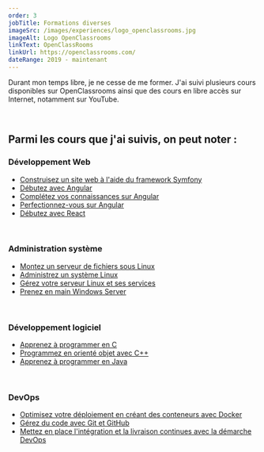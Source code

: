 ```yaml
---
order: 3
jobTitle: Formations diverses
imageSrc: /images/experiences/logo_openclassrooms.jpg
imageAlt: Logo OpenClassrooms
linkText: OpenClassRooms
linkUrl: https://openclassrooms.com/
dateRange: 2019 - maintenant
---
```


Durant mon temps libre, je ne cesse de me former.
J'ai suivi plusieurs cours disponibles sur OpenClassrooms ainsi que des cours en libre accès sur Internet,
notamment sur YouTube.

<br>

## Parmi les cours que j'ai suivis, on peut noter :

### Développement Web

- [Construisez un site web à l'aide du framework Symfony](https://openclassrooms.com/fr/courses/8264046-construisez-un-site-web-a-laide-du-framework-symfony-7)
- [Débutez avec Angular](https://openclassrooms.com/fr/courses/7471261-debutez-avec-angular)
- [Complétez vos connaissances sur Angular](https://openclassrooms.com/fr/courses/7471271-completez-vos-connaissances-sur-angular)
- [Perfectionnez-vous sur Angular](https://openclassrooms.com/fr/courses/7471281-perfectionnez-vous-sur-angular)
- [Débutez avec React](https://openclassrooms.com/fr/courses/7008001-debutez-avec-react)

<br>

### Administration système

- [Montez un serveur de fichiers sous Linux](https://openclassrooms.com/fr/courses/2356316-montez-un-serveur-de-fichiers-sous-linux)
- [Administrez un système Linux](https://openclassrooms.com/fr/courses/7274161-administrez-un-systeme-linux)
- [Gérez votre serveur Linux et ses services](https://openclassrooms.com/fr/courses/1733551-gerez-votre-serveur-linux-et-ses-services)
- [Prenez en main Windows Server](https://openclassrooms.com/fr/courses/2356306-prenez-en-main-windows-server)

<br>

### Développement logiciel

- [Apprenez à programmer en C](https://openclassrooms.com/fr/courses/1894236-apprenez-a-programmer-en-c)
- [Programmez en orienté objet avec C++](https://openclassrooms.com/fr/courses/7137751-programmez-en-oriente-objet-avec-c)
- [Apprenez à programmer en Java](https://openclassrooms.com/fr/courses/6173501-apprenez-a-programmer-en-java)

<br>

### DevOps

- [Optimisez votre déploiement en créant des conteneurs avec Docker](https://openclassrooms.com/fr/courses/2035766-optimisez-votre-deploiement-en-creant-des-conteneurs-avec-docker)
- [Gérez du code avec Git et GitHub](https://openclassrooms.com/fr/courses/7162856-gerez-du-code-avec-git-et-github)
- [Mettez en place l'intégration et la livraison continues avec la démarche DevOps](https://openclassrooms.com/fr/courses/2035736-mettez-en-place-lintegration-et-la-livraison-continues-avec-la-demarche-devops)
